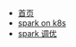 <!-- docs/_sidebar.md -->

* [首页](README.md)
* [spark on k8s](component/spark/spark_on_k8s.md)
* [spark 调优](component/spark/spark_profile.md)


